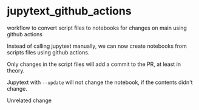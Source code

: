 # jupytext_github_actions
workflow to convert script files to notebooks for changes on main using github actions

Instead of calling jupytext manually, we can now create notebooks from scripts files using github actions.

Only changes in the script files will add a commit to the PR, at least in theory.

Jupytext with `--update` will not change the notebook, if the contents didn't change.

Unrelated change